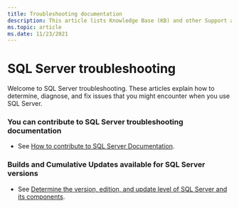 ```yaml
---
title: Troubleshooting documentation
description: This article lists Knowledge Base (KB) and other Support articles for SQL Server.
ms.topic: article
ms.date: 11/23/2021
---
```

# SQL Server troubleshooting

Welcome to SQL Server troubleshooting. These articles explain how to determine, diagnose, and fix issues that you might encounter when you use SQL Server.

### You can contribute to SQL Server troubleshooting documentation

- See [How to contribute to SQL Server Documentation](/sql/sql-server/sql-server-docs-contribute).

### Builds and Cumulative Updates available for SQL Server versions

- See [Determine the version, edition, and update level of SQL Server and its components](/troubleshoot/sql/general/determine-version-edition-update-level).

